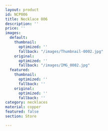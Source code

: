 ```yaml
---
layout: product
id: NCP006
title: Necklace 006
description: ''
price: ''
images:
  default:
    thumbnail:
      optimized: ''
      fallback: "/images/Thumbnail-0002.jpg"
    original:
      optimized: ''
      fallback: "/images/IMG_0002.jpg"
  featured:
    thumbnail:
      optimized: ''
      fallback: ''
    original:
      optimized: ''
      fallback: ''
category: necklaces
material: copper
featured: false
section: Store

---
```

